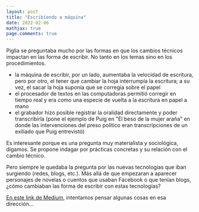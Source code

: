 ```yaml
---
layout: post
title: "Escribiendo a máquina"
date: 2022-02-06
mathjax: true
page.comments: true
---
```

Piglia se preguntaba mucho por las formas en que los cambios técnicos impactan en las forma de escribir.  No tanto en los temas sino en los procedimientos.

- la máquina de escribir, por un lado, aumentaba la velocidad de escritura, pero por otro, el tener que cambiar la hoja interrumpía la escritura; a su vez, el sacar la hoja suponía que se corregía sobre el papel
- el procesador de textos en las computadoras permitió corregir en tiempo real y era como una especie de vuelta a la escritura en papel a mano
- el grabador hizo posible registrar la oralidad directamente y poder transcribirla (pone el ejemplo de Puig en "El beso de la mujer araña" en donde las intervenciones del preso político eran transcripciones de un exiliado que Puig entrevistó)

Es interesante porque es una pregunta muy materialista y sociológica, digamos. Se propone indagar por prácticas concretas y su relación con el cambio técnico.

Pero siempre le quedaba la pregunta por las nuevas tecnologías que iban surgiendo (redes, blogs, etc.). Más allá de que empezaran a aparecer personajes de novelas o cuentos que usaban Facebook o que tenían blogs, ¿cómo cambiaban las forma de escribir con estas tecnologías?

[En este link de Medium](https://medium.com/factor-data/escribiendo-a-m%C3%A1quina-60cff7814822), intentamos pensar algunas cosas en esa dirección...
